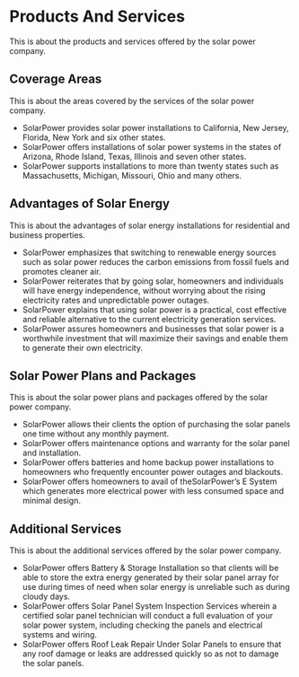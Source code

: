 # Products And Services

This is about the products and services offered by the solar power company.

## Coverage Areas

This is about the areas covered by the services of the solar power company.

- SolarPower provides solar power installations to California, New Jersey, Florida, New York and six other states.
- SolarPower offers installations of solar power systems in the states of Arizona, Rhode Island, Texas, Illinois and seven other states.
- SolarPower supports installations to more than twenty states such as Massachusetts, Michigan, Missouri, Ohio and many others.

## Advantages of Solar Energy

This is about the advantages of solar energy installations for residential and business properties.

- SolarPower emphasizes that switching to renewable energy sources such as solar power reduces the carbon emissions from fossil fuels and promotes cleaner air.
- SolarPower reiterates that by going solar, homeowners and individuals will have energy independence, without worrying about the rising electricity rates and unpredictable power outages.
- SolarPower explains that using solar power is a practical, cost effective and reliable alternative to the current electricity generation services.
- SolarPower assures homeowners and businesses that solar power is a worthwhile investment that will maximize their savings and enable them to generate their own electricity.

## Solar Power Plans and Packages

This is about the solar power plans and packages offered by the solar power company.

- SolarPower allows their clients the option of purchasing the solar panels one time without any monthly payment.
- SolarPower offers maintenance options and warranty for the solar panel and installation.
- SolarPower offers batteries and home backup power installations to homeowners who frequently encounter power outages and blackouts.
- SolarPower offers homeowners to avail of theSolarPower’s E System which generates more electrical power with less consumed space and minimal design.

## Additional Services

This is about the additional services offered by the solar power company.

- SolarPower offers Battery & Storage Installation so that clients will be able to store the extra energy generated by their solar panel array for use during times of need when solar energy is unreliable such as during cloudy days.
- SolarPower offers Solar Panel System Inspection Services wherein a certified solar panel technician will conduct a full evaluation of your solar power system, including checking the panels and electrical systems and wiring.
- SolarPower offers Roof Leak Repair Under Solar Panels to ensure that any roof damage or leaks are addressed quickly so as not to damage the solar panels.